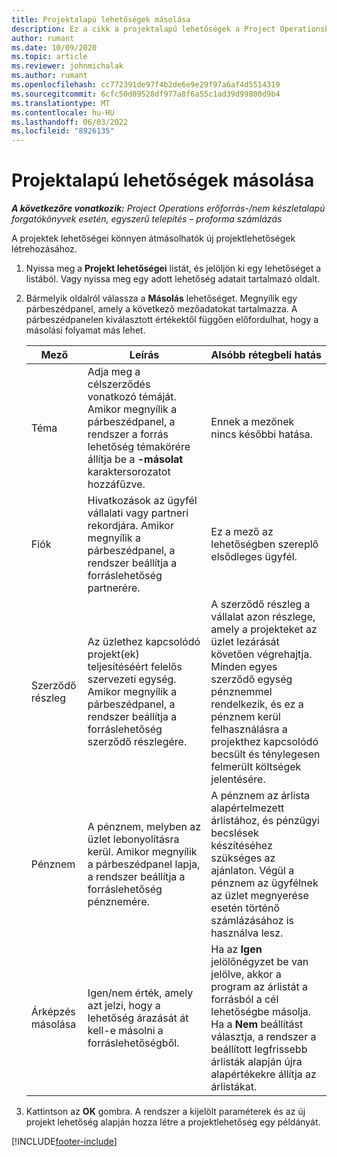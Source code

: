 ```yaml
---
title: Projektalapú lehetőségek másolása
description: Ez a cikk a projektalapú lehetőségek a Project Operationsben való másolásának módjáról nyújt tájékoztatást.
author: rumant
ms.date: 10/09/2020
ms.topic: article
ms.reviewer: johnmichalak
ms.author: rumant
ms.openlocfilehash: cc772391de97f4b2de6e9e29f97a6af4d5514319
ms.sourcegitcommit: 6cfc50d89528df977a8f6a55c1ad39d99800d9b4
ms.translationtype: MT
ms.contentlocale: hu-HU
ms.lasthandoff: 06/03/2022
ms.locfileid: "8926135"
---
```

# <a name="copy-project-based-opportunities"></a>Projektalapú lehetőségek másolása

_**A következőre vonatkozik:** Project Operations erőforrás-/nem készletalapú forgatókönyvek esetén, egyszerű telepítés – proforma számlázás_


A projektek lehetőségei könnyen átmásolhatók új projektlehetőségek létrehozásához. 

1. Nyissa meg a **Projekt lehetőségei** listát, és jelöljön ki egy lehetőséget a listából. Vagy nyissa meg egy adott lehetőség adatait tartalmazó oldalt. 
2. Bármelyik oldalról válassza a **Másolás** lehetőséget. Megnyílik egy párbeszédpanel, amely a következő mezőadatokat tartalmazza. A párbeszédpanelen kiválasztott értékektől függően előfordulhat, hogy a másolási folyamat más lehet.

    | **Mező** | **Leírás** | **Alsóbb rétegbeli hatás** |
    | --- | --- | --- |
    | Téma | Adja meg a célszerződés vonatkozó témáját. Amikor megnyílik a párbeszédpanel, a rendszer a forrás lehetőség témakörére állítja be a **-másolat** karaktersorozatot hozzáfűzve. | Ennek a mezőnek nincs későbbi hatása. |
    | Fiók | Hivatkozások az ügyfél vállalati vagy partneri rekordjára. Amikor megnyílik a párbeszédpanel, a rendszer beállítja a forráslehetőség partnerére. | Ez a mező az lehetőségben szereplő elsődleges ügyfél. |
    | Szerződő részleg | Az üzlethez kapcsolódó projekt(ek) teljesítéséért felelős szervezeti egység. Amikor megnyílik a párbeszédpanel, a rendszer beállítja a forráslehetőség szerződő részlegére. | A szerződő részleg a vállalat azon részlege, amely a projekteket az üzlet lezárását követően végrehajtja. Minden egyes szerződő egység pénznemmel rendelkezik, és ez a pénznem kerül felhasználásra a projekthez kapcsolódó becsült és ténylegesen felmerült költségek jelentésére. |
    | Pénznem | A pénznem, melyben az üzlet lebonyolításra kerül. Amikor megnyílik a párbeszédpanel lapja, a rendszer beállítja a forráslehetőség pénznemére. | A pénznem az árlista alapértelmezett árlistához, és pénzügyi becslések készítéséhez szükséges az ajánlaton. Végül a pénznem az ügyfélnek az üzlet megnyerése esetén történő számlázásához is használva lesz. |
    | Árképzés másolása | Igen/nem érték, amely azt jelzi, hogy a lehetőség árazását át kell-e másolni a forráslehetőségből. | Ha az **Igen** jelölőnégyzet be van jelölve, akkor a program az árlistát a forrásból a cél lehetőségbe másolja. Ha a **Nem** beállítást választja, a rendszer a beállított legfrissebb árlisták alapján újra alapértékekre állítja az árlistákat. |

3. Kattintson az **OK** gombra. A rendszer a kijelölt paraméterek és az új projekt lehetőség alapján hozza létre a projektlehetőség egy példányát.


[!INCLUDE[footer-include](../includes/footer-banner.md)]